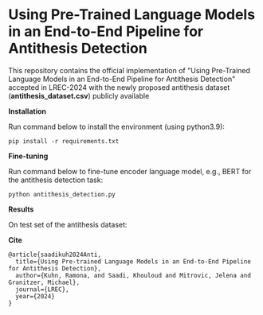 # Using Pre-Trained Language Models in an End-to-End Pipeline for Antithesis Detection
This repository contains the official implementation of "Using Pre-Trained Language Models in an End-to-End Pipeline for Antithesis Detection" accepted 
in LREC-2024 with the newly proposed antithesis dataset (**antithesis_dataset.csv**) publicly available

**Installation**

Run command below to install the environment (using python3.9):

```
pip install -r requirements.txt
```

**Fine-tuning**

Run command below to fine-tune encoder language model, e.g., BERT for the antithesis detection task:

```
python antithesis_detection.py 
```

**Results**

On test set of the antithesis dataset: 

**Cite**

```
@article{saadikuh2024Anti,
  title={Using Pre-trained Language Models in an End-to-End Pipeline for Antithesis Detection},
  author={Kuhn, Ramona, and Saadi, Khouloud and Mitrovic, Jelena and Granitzer, Michael},
  journal={LREC},
  year={2024}
}
```
